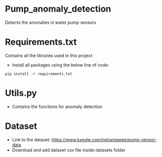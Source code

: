 # Pump_anomaly_detection
Detects the anomalies in water pump sensors

# Requirements.txt
Contains all the libraries used in this project
* Install all packages using the below line of code:
```
pip install -r requirements.txt
```

# Utils.py
* Contains the functions for anomaly detection

# Dataset
* Link to the dataset: https://www.kaggle.com/nphantawee/pump-sensor-data
* Download and add dataset csv file inside datasets folder



